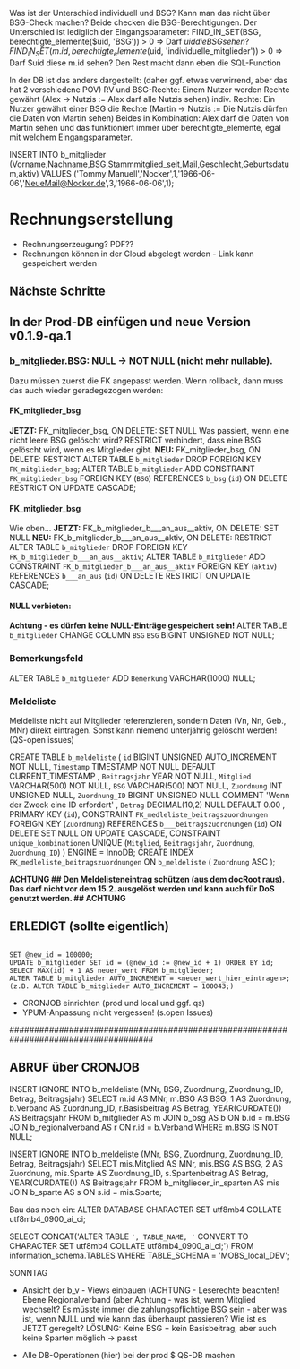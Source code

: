 Was ist der Unterschied individuell und BSG? Kann man das nicht über BSG-Check machen?
Beide checken die BSG-Berechtigungen. Der Unterschied ist lediglich der Eingangsparameter:
FIND_IN_SET(BSG, berechtigte_elemente($uid, 'BSG')) > 0 => Darf $uid die BSG sehen?
FIND_IN_SET(m.id, berechtigte_elemente($uid, 'individuelle_mitglieder')) > 0 => Darf $uid diese m.id sehen?
Den Rest macht dann eben die SQL-Function

In der DB ist das anders dargestellt: (daher ggf. etwas verwirrend, aber das hat 2 verschiedene POV)
RV und BSG-Rechte: Einem Nutzer werden Rechte gewährt (Alex -> Nutzis := Alex darf alle Nutzis sehen)
indiv. Rechte:     Ein Nutzer gewährt einer BSG die Rechte (Martin -> Nutzis := Die Nutzis dürfen die Daten von Martin sehen)
Beides in Kombination: Alex darf die Daten von Martin sehen und das funktioniert immer über berechtigte_elemente, egal mit welchem Eingangsparameter.

INSERT INTO b_mitglieder (Vorname,Nachname,BSG,Stammmitglied_seit,Mail,Geschlecht,Geburtsdatum,aktiv) 
VALUES ('Tommy Manuell','Nocker',1,'1966-06-06','NeueMail@Nocker.de',3,'1966-06-06',1);


# Rechnungserstellung
- Rechnungserzeugung? PDF??
- Rechnungen können in der Cloud abgelegt werden - Link kann gespeichert werden

## Nächste Schritte




## In der Prod-DB einfügen und neue Version v0.1.9-qa.1

### b_mitglieder.BSG: NULL -> NOT NULL  (nicht mehr nullable).
Dazu müssen zuerst die FK angepasst werden. Wenn rollback, dann muss das auch wieder geradegezogen werden:

#### FK_mitglieder_bsg
**JETZT:** FK_mitglieder_bsg, ON DELETE:  SET NULL
Was passiert, wenn eine nicht leere BSG gelöscht wird?
RESTRICT verhindert, dass eine BSG gelöscht wird, wenn es Mitglieder gibt.
**NEU:**   FK_mitglieder_bsg, ON DELETE:  RESTRICT
ALTER TABLE `b_mitglieder` DROP FOREIGN KEY `FK_mitglieder_bsg`;
ALTER TABLE `b_mitglieder` ADD CONSTRAINT `FK_mitglieder_bsg` FOREIGN KEY (`BSG`) REFERENCES `b_bsg` (`id`) ON DELETE RESTRICT ON UPDATE CASCADE;

#### FK_mitglieder_bsg
Wie oben...
**JETZT:** FK_b_mitglieder_b___an_aus__aktiv, ON DELETE:  SET NULL
**NEU:**   FK_b_mitglieder_b___an_aus__aktiv, ON DELETE:  RESTRICT
ALTER TABLE `b_mitglieder` DROP FOREIGN KEY `FK_b_mitglieder_b___an_aus__aktiv`;
ALTER TABLE `b_mitglieder` ADD CONSTRAINT `FK_b_mitglieder_b___an_aus__aktiv` FOREIGN KEY (`aktiv`) REFERENCES `b___an_aus` (`id`) ON DELETE RESTRICT ON UPDATE CASCADE;

#### NULL verbieten:
**Achtung - es dürfen keine NULL-Einträge gespeichert sein!**
ALTER TABLE `b_mitglieder` CHANGE COLUMN `BSG` `BSG` BIGINT UNSIGNED NOT NULL;

### Bemerkungsfeld
ALTER TABLE `b_mitglieder` ADD  `Bemerkung` VARCHAR(1000) NULL;

### Meldeliste
Meldeliste nicht auf Mitglieder referenzieren, sondern Daten (Vn, Nn, Geb., MNr) direkt eintragen. Sonst kann niemend unterjährig gelöscht werden!
(QS-open issues)

CREATE TABLE `b_meldeliste` ( 
  `id` BIGINT UNSIGNED AUTO_INCREMENT NOT NULL,
  `Timestamp` TIMESTAMP NOT NULL DEFAULT CURRENT_TIMESTAMP ,
  `Beitragsjahr` YEAR NOT NULL,
  `Mitglied` VARCHAR(500) NOT NULL,
  `BSG` VARCHAR(500) NOT NULL,
  `Zuordnung` INT UNSIGNED NULL,
  `Zuordnung_ID` BIGINT UNSIGNED NULL COMMENT 'Wenn der Zweck eine ID erfordert' ,
  `Betrag` DECIMAL(10,2) NULL DEFAULT 0.00 ,
   PRIMARY KEY (`id`),
  CONSTRAINT `FK_medleliste_beitragszuordnungen` FOREIGN KEY (`Zuordnung`) REFERENCES `b___beitragszuordnungen` (`id`) ON DELETE SET NULL ON UPDATE CASCADE,
  CONSTRAINT `unique_kombinationen` UNIQUE (`Mitglied`, `Beitragsjahr`, `Zuordnung`, `Zuordnung_ID`)
)
ENGINE = InnoDB;
CREATE INDEX `FK_medleliste_beitragszuordnungen` 
ON `b_meldeliste` (
  `Zuordnung` ASC
);

**ACHTUNG ## Den Meldelisteneintrag schützen (aus dem docRoot raus). Das darf nicht vor dem 15.2. ausgelöst werden und kann auch für DoS genutzt werden. ## ACHTUNG**









## ERLEDIGT (sollte eigentlich)

```

SET @new_id = 100000;
UPDATE b_mitglieder SET id = (@new_id := @new_id + 1) ORDER BY id;
SELECT MAX(id) + 1 AS neuer_wert FROM b_mitglieder;
ALTER TABLE b_mitglieder AUTO_INCREMENT = <neuer_wert_hier_eintragen>;
(z.B. ALTER TABLE b_mitglieder AUTO_INCREMENT = 100043;)

```
- CRONJOB einrichten (prod und local und ggf. qs)
- YPUM-Anpassung nicht vergessen! (s.open Issues)



#####################################################################################

ABRUF über CRONJOB
------------------
INSERT IGNORE INTO b_meldeliste
    (MNr, BSG, Zuordnung, Zuordnung_ID, Betrag, Beitragsjahr)
SELECT
    m.id               AS MNr,
    m.BSG              AS BSG,
    1                  AS Zuordnung,
    b.Verband          AS Zuordnung_ID,
    r.Basisbeitrag     AS Betrag,
    YEAR(CURDATE())    AS Beitragsjahr
FROM b_mitglieder AS m
JOIN b_bsg AS b ON b.id = m.BSG
JOIN b_regionalverband AS r ON r.id = b.Verband
WHERE m.BSG IS NOT NULL;

INSERT IGNORE INTO b_meldeliste
    (MNr, BSG, Zuordnung, Zuordnung_ID, Betrag, Beitragsjahr)
SELECT 
    mis.Mitglied      AS MNr,
    mis.BSG           AS BSG,
    2                 AS Zuordnung,
    mis.Sparte        AS Zuordnung_ID,
    s.Spartenbeitrag  AS Betrag,
    YEAR(CURDATE())   AS Beitragsjahr
FROM b_mitglieder_in_sparten AS mis
JOIN b_sparte AS s ON s.id = mis.Sparte;








Bau das noch ein:
ALTER DATABASE <DATENBANK>
  CHARACTER SET utf8mb4
  COLLATE utf8mb4_0900_ai_ci;

  SELECT CONCAT('ALTER TABLE `', TABLE_NAME, '` CONVERT TO CHARACTER SET utf8mb4 COLLATE utf8mb4_0900_ai_ci;')
FROM information_schema.TABLES
WHERE TABLE_SCHEMA = 'MOBS_local_DEV';



SONNTAG
- Ansicht der b_v - Views einbauen (ACHTUNG - Leserechte beachten! Ebene Regionalverband (aber Achtung - was ist,
 wenn Mitglied wechselt? Es müsste immer
die zahlungspflichtige BSG sein - aber was ist, wenn NULL und wie kann das überhaupt passieren?
Wie ist es JETZT geregelt?
LÖSUNG: Keine BSG = kein Basisbeitrag, aber auch keine Sparten möglich -> passt


- Alle DB-Operationen (hier) bei der prod $ QS-DB machen

